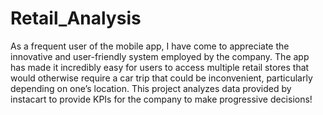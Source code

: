 # Retail_Analysis
As a frequent user of the mobile app, I have come to appreciate the innovative and user-friendly system employed by the company. The app has made it incredibly easy for users to access multiple retail stores that would otherwise require a car trip that could be inconvenient, particularly depending on one’s location. This project analyzes data provided by instacart to provide KPIs for the company to make progressive decisions!
